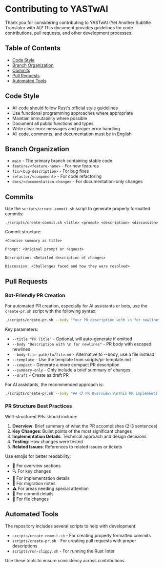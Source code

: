 # Contributing to YASTwAI

Thank you for considering contributing to YASTwAI (Yet Another Subtitle Translator with AI)! This document provides guidelines for code contributions, pull requests, and other development processes.

## Table of Contents
- [Code Style](#code-style)
- [Branch Organization](#branch-organization)
- [Commits](#commits)
- [Pull Requests](#pull-requests)
- [Automated Tools](#automated-tools)

## Code Style

- All code should follow Rust's official style guidelines
- Use functional programming approaches where appropriate
- Maintain immutability where possible
- Document all public functions and types
- Write clear error messages and proper error handling
- All code, comments, and documentation must be in English

## Branch Organization

- `main` - The primary branch containing stable code
- `feature/<feature-name>` - For new features
- `fix/<bug-description>` - For bug fixes
- `refactor/<component>` - For code refactoring
- `docs/<documentation-change>` - For documentation-only changes

## Commits

Use the `scripts/create-commit.sh` script to generate properly formatted commits:

```
./scripts/create-commit.sh <title> <prompt> <description> <discussion>
```

Commit structure:
```
<Concise summary as title>

Prompt: <Original prompt or request>

Description: <Detailed description of changes>

Discussion: <Challenges faced and how they were resolved>
```

## Pull Requests

### Bot-Friendly PR Creation

For automated PR creation, especially for AI assistants or bots, use the `create-pr.sh` script with the following syntax:

```bash
./scripts/create-pr.sh --body "Your PR description with \n for newlines" --template
```

Key parameters:
- `--title "PR Title"` - Optional, will auto-generate if omitted
- `--body "Description with \n for newlines"` - PR body with escaped newlines
- `--body-file path/to/file.md` - Alternative to --body, use a file instead
- `--template` - Use the template from scripts/pr-template.md
- `--compact` - Generate a more compact PR description
- `--summary-only` - Only include a brief summary of changes
- `--draft` - Create as draft PR

For AI assistants, the recommended approach is:

```bash
./scripts/create-pr.sh --body "## 📋 PR Overview\n\nThis PR implements feature X by...\n\n## 🔍 Implementation Details\n\n- Added new component\n- Fixed error handling" --template
```

### PR Structure Best Practices

Well-structured PRs should include:

1. **Overview**: Brief summary of what the PR accomplishes (2-3 sentences)
2. **Key Changes**: Bullet points of the most significant changes
3. **Implementation Details**: Technical approach and design decisions
4. **Testing**: How changes were tested
5. **Related Issues**: References to related issues or tickets

Use emojis for better readability:
- 📌 For overview sections
- 🔍 For key changes
- 🧩 For implementation details
- 🔄 For migration notes
- ⚠️ For areas needing special attention
- 📝 For commit details
- 📁 For file changes

## Automated Tools

The repository includes several scripts to help with development:
- `scripts/create-commit.sh` - For creating properly formatted commits
- `scripts/create-pr.sh` - For creating pull requests with proper descriptions
- `scripts/run-clippy.sh` - For running the Rust linter

Use these tools to ensure consistency across contributions.
